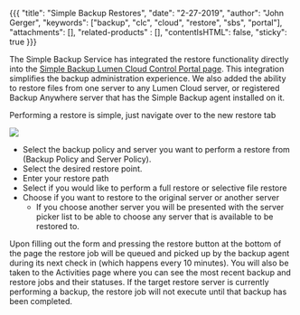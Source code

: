 {{{
  "title": "Simple Backup Restores",
  "date": "2-27-2019",
  "author": "John Gerger",
  "keywords": ["backup", "clc", "cloud", "restore", "sbs", "portal"],
  "attachments": [],
  "related-products" : [],
  "contentIsHTML": false,
  "sticky": true
}}}

The Simple Backup Service has integrated the restore functionality directly into the [Simple Backup Lumen Cloud Control Portal page](https://backup.ctl.io). This integration simplifies the backup administration experience. We also added the ability to restore files from one server to any Lumen Cloud server, or registered Backup Anywhere server that has the Simple Backup agent installed on it.

Performing a restore is simple, just navigate over to the new restore tab

![](../images/backup/restores/restore2.png)

* Select the backup policy and server you want to perform a restore from (Backup Policy and Server Policy).
* Select the desired restore point.
* Enter your restore path
* Select if you would like to perform a full restore or selective file restore
* Choose if you want to restore to the original server or another server
  * If you choose another server you will be presented with the server picker list to be able to choose any server that is available to be restored to.

Upon filling out the form and pressing the restore button at the bottom of the page the restore job will be queued and picked up by the backup agent during its next check in (which happens every 10 minutes). You will also be taken to the Activities page where you can see the most recent backup and restore jobs and their statuses. If the target restore server is currently performing a backup, the restore job will not execute until that backup has been completed.

